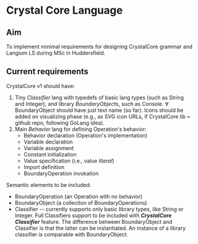 # Crystal Core Language

## Aim

To implement minimal requirements for designing CrystalCore grammar and Langium LS during MSc in Huddersfield.

## Current requirements

CrystalCore v1 should have:

1. Tiny *Classifier* lang with typedefs of basic lang types (such as String and Integer), and library *BoundaryObject*s, such as Console. ∀ BoundaryObject should have just text name (so far). Icons should be added on visualizing phase (e.g., as SVG icon URLs, if CrystalCore lib = github repo, following GoLang idea).
2. Main *Behavior* lang for defining Operation's behavior:
     * Behavior declaration (Operation's implementation)
     * Variable declaration
     * Variable assignment
     * Constant initialization
     * Value specification (i.e., value *literal*)
     * Import definition
     * BoundaryOperation invokation

Semantic elements to be included:

* BoundaryOperation (an Operation with no behavior)
* BoundaryObject (a collection of BoundaryOperations)
* Classifier -- currently supports only basic library types, like String or Integer. Full Classifiers support to be included with ***CrystalCore Classifier*** feature. The difference between BoundaryObject and Classifier is that the latter can be instantiated. An instance of a library classifier is comparable with BoundaryObject.
